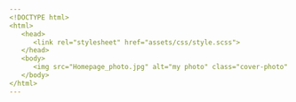 ```yaml
---
<!DOCTYPE html>
<html>
   <head>
      <link rel="stylesheet" href="assets/css/style.scss">
   </head>
   <body>
      <img src="Homepage_photo.jpg" alt="my photo" class="cover-photo" width="300px">
   </body>
</html>
---
```

